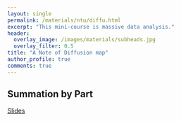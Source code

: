 ```yaml
---
layout: single
permalink: /materials/ntu/diffu.html
excerpt: "This mini-course is massive data analysis."
header:
  overlay_image: /images/materials/subheads.jpg
  overlay_filter: 0.5
title: "A Note of Diffusion map"
author_profile: true
comments: true
---
```


## Summation by Part

  [Slides](/pdf/materials/ntu/diffu/expdiffu.pdf)<br>

